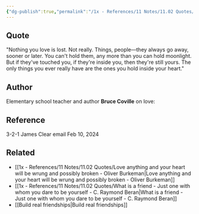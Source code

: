 ```yaml
---
{"dg-publish":true,"permalink":"/1x - References/11 Notes/11.02 Quotes/Nothing you love is lost - Bruce Coville/","title":"Nothing you love is lost - Bruce Coville","created":"2024-02-11T22:06:00.450+03:00","updated":"2024-02-14T20:18:40.080+03:00"}
---
```



## Quote
"Nothing you love is lost. Not really. Things, people—they always go away, sooner or later. You can't hold them, any more than you can hold moonlight. But if they've touched you, if they're inside you, then they're still yours. The only things you ever really have are the ones you hold inside your heart."

## Author
Elementary school teacher and author **Bruce Coville** on love:

## Reference
3-2-1 James Clear email Feb 10, 2024

## Related
- [[1x - References/11 Notes/11.02 Quotes/Love anything and your heart will be wrung and possibly broken - Oliver Burkeman\|Love anything and your heart will be wrung and possibly broken - Oliver Burkeman]]
- [[1x - References/11 Notes/11.02 Quotes/What is a friend - Just one with whom you dare to be yourself - C. Raymond Beran\|What is a friend - Just one with whom you dare to be yourself - C. Raymond Beran]]
- [[Build real friendships\|Build real friendships]] 